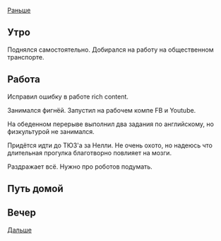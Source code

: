 [Раньше](2021.01.28.md)  
## Утро
Поднялся самостоятельно. Добирался на работу на общественном транспорте.
## Работа
Исправил ошибку в работе rich content.

Занимался фигнёй.
Запустил на рабочем компе FB и Youtube.

На обеденном перерыве выполнил два задания по английскому, но физкультурой не занимался.

Придётся идти до ТЮЗ'а за Нелли. Не очень охото, но надеюсь что длительная прогулка благотворно повлияет на мозги.

Раздражает всё. Нужно про роботов подумать.
## Путь домой
## Вечер
[Дальше](2021.01.30.md)
